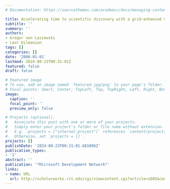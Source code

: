 ```yaml
---
# Documentation: https://sourcethemes.com/academic/docs/managing-content/

title: Accelerating time to scientific discovery with a grid-enhanced microsoft project
subtitle: ''
summary: ''
authors:
- Gregor von Laszewski
- Leor Dilmanian
tags: []
categories: []
date: '2008-01-01'
lastmod: 2024-08-23T00:31:01Z
featured: false
draft: false

# Featured image
# To use, add an image named `featured.jpg/png` to your page's folder.
# Focal points: Smart, Center, TopLeft, Top, TopRight, Left, Right, BottomLeft, Bottom, BottomRight.
image:
  caption: ''
  focal_point: ''
  preview_only: false

# Projects (optional).
#   Associate this post with one or more of your projects.
#   Simply enter your project's folder or file name without extension.
#   E.g. `projects = ["internal-project"]` references `content/project/deep-learning/index.md`.
#   Otherwise, set `projects = []`.
projects: []
publishDate: '2024-08-23T00:31:01.681096Z'
publication_types:
- '2'
abstract: ''
publication: '*Microsoft Development Network*'
links:
- name: URL
  url: http://scholarworks.rit.edu/cgi/viewcontent.cgi?article=1685&context=article
---
```

